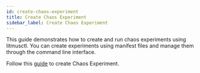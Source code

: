 ```yaml
---
id: create-chaos-experiment
title: Create Chaos Experiment
sidebar_label: Create Chaos Experiment
---
```



This guide demonstrates how to create and run chaos experiments using litmusctl. You can create experiments using manifest files and manage them through the command line interface.

Follow this [guide](https://github.com/litmuschaos/litmusctl/blob/master/Usage_0.23.0.md#steps-to-create-a-chaos-experiment) to create Chaos Experiment.

